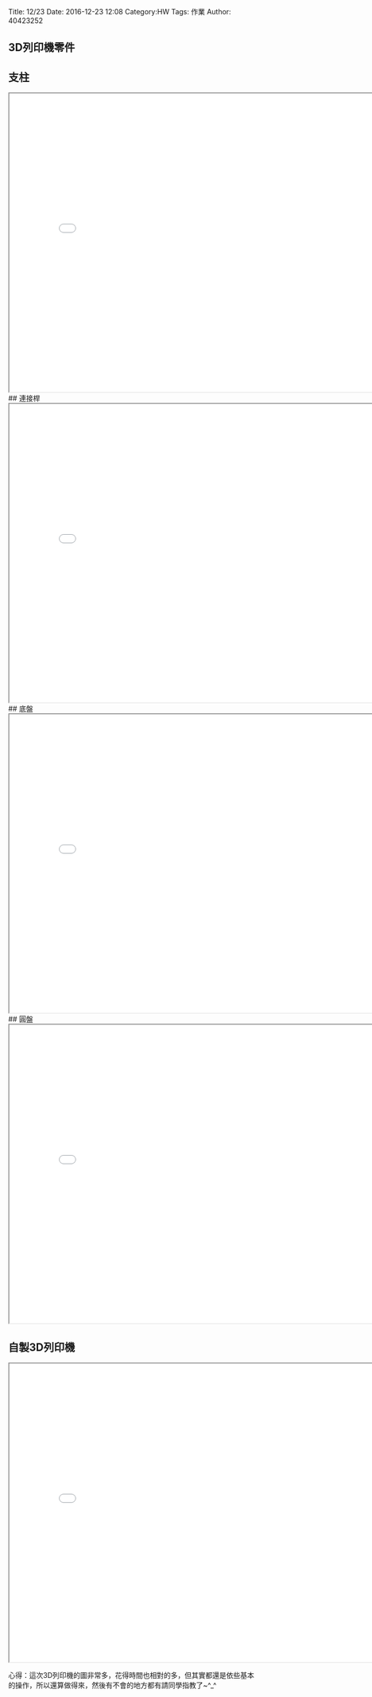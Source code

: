 Title: 12/23
Date: 2016-12-23 12:08
Category:HW
Tags: 作業
Author: 40423252



<!-- PELICAN_END_SUMMARY -->

## 3D列印機零件
## 支柱
<iframe src="./../work/3d copy/20161217-1.html" width="800" height="600"></iframe>
## 連接桿
<iframe src="./../work/3d copy/20161217.html" width="800" height="600"></iframe>
## 底盤
<iframe src="./../work/3d copy/20161217-5.html" width="800" height="600"></iframe>
## 圓盤
<iframe src="./../work/3d copy/20161217-3.html" width="800" height="600"></iframe>

## 自製3D列印機
<iframe src="./../work/3d copy/20161217-2.html" width="800" height="600"></iframe>

心得：這次3D列印機的圖非常多，花得時間也相對的多，但其實都還是依些基本的操作，所以還算做得來，然後有不會的地方都有請同學指教了~^_^
